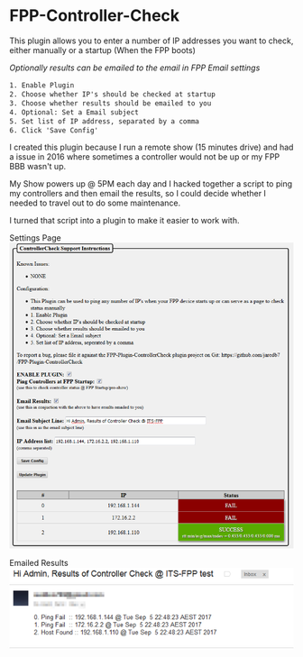 # FPP-Controller-Check
This plugin allows you to enter a number of IP addresses you want to check, either manually or a startup (When the FPP boots)

_Optionally results can be emailed to the email in FPP Email settings_

    1. Enable Plugin
    2. Choose whether IP's should be checked at startup
    3. Choose whether results should be emailed to you
    4. Optional: Set a Email subject
    5. Set list of IP address, separated by a comma
    6. Click 'Save Config'

I created this plugin because I run a remote show (15 minutes drive) and had a issue in 2016 where sometimes a controller would not be up or my FPP BBB wasn't up. 

My Show powers up @ 5PM each day and I hacked together a script to ping my controllers and then email the results, so I could decide whether I needed to travel out to do some maintenance.

I turned that script into a plugin to make it easier to work with.

Settings Page       
![Alt text](/images/settings_page.png?raw=true "Settings Page")

Emailed Results
![Alt text](/images/email.png?raw=true "Settings Page")
